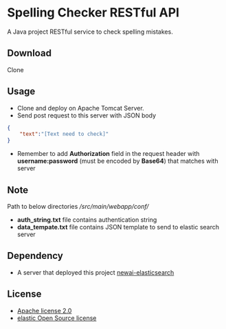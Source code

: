 Spelling Checker RESTful API
===================

A Java project RESTful service to check spelling mistakes.


Download
-------------
Clone

Usage
-------------
- Clone and deploy on Apache Tomcat Server.
- Send post request to this server with JSON body
```json
{
	"text":"[Text need to check]"
}
```
- Remember to add **Authorization** field in the request header with **username:password** (must be encoded by **Base64**) that matches with server

Note
-------------
Path to below directories */src/main/webapp/conf/*<br>
- **auth_string.txt** file contains authentication string
- **data_tempate.txt** file contains JSON template to send to elastic search server

Dependency 
-------------
- A server that deployed this project [newai-elasticsearch](https://github.com/thieunguyenhung/newai-elasticsearch)

License 
-------------
- [Apache license 2.0](https://www.apache.org/licenses/LICENSE-2.0)
- [elastic Open Source license](https://www.elastic.co/subscriptions)